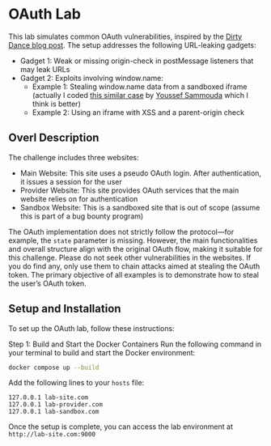 # OAuth Lab
This lab simulates common OAuth vulnerabilities, inspired by the [Dirty Dance blog post](https://labs.detectify.com/writeups/account-hijacking-using-dirty-dancing-in-sign-in-oauth-flows/). The setup addresses the following URL-leaking gadgets:
- Gadget 1: Weak or missing origin-check in postMessage listeners that may leak URLs
- Gadget 2: Exploits involving window.name:
    - Example 1: Stealing window.name data from a sandboxed iframe (actually I coded [this similar case](https://ysamm.com/?p=763) by [Youssef Sammouda](https://x.com/samm0uda) which I think is better)
    - Example 2: Using an iframe with XSS and a parent-origin check

## Overl Description
The challenge includes three websites:

- Main Website: This site uses a pseudo OAuth login. After authentication, it issues a session for the user
- Provider Website: This site provides OAuth services that the main website relies on for authentication
- Sandbox Website: This is a sandboxed site that is out of scope (assume this is part of a bug bounty program)

The OAuth implementation does not strictly follow the protocol—for example, the `state` parameter is missing. However, the main functionalities and overall structure align with the original OAuth flow, making it suitable for this challenge. Please do not seek other vulnerabilities in the websites. If you do find any, only use them to chain attacks aimed at stealing the OAuth token. The primary objective of all examples is to demonstrate how to steal the user’s OAuth token.

## Setup and Installation

To set up the OAuth lab, follow these instructions:

Step 1: Build and Start the Docker Containers
Run the following command in your terminal to build and start the Docker environment:

```bash
docker compose up --build
```
Add the following lines to your `hosts` file:
```
127.0.0.1 lab-site.com
127.0.0.1 lab-provider.com
127.0.0.1 lab-sandbox.com
```
Once the setup is complete, you can access the lab environment at `http://lab-site.com:9000`
